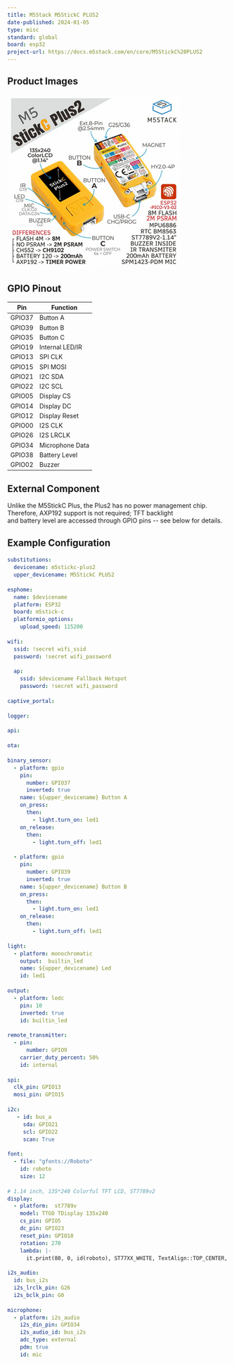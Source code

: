 ```yaml
---
title: M5Stack M5StickC PLUS2
date-published: 2024-01-05
type: misc
standard: global
board: esp32
project-url: https://docs.m5stack.com/en/core/M5StickC%20PLUS2
---
```


## Product Images

![M5Stick C Plus2](m5stickcplus2.png "M5Stick C Plus2")

## GPIO Pinout

| Pin    | Function          |
| ------ | ----------------- |
| GPIO37 | Button A          |
| GPIO39 | Button B          |
| GPIO35 | Button C          |
| GPIO19 | Internal LED/IR   |
| GPIO13 | SPI CLK           |
| GPIO15 | SPI MOSI          |
| GPIO21 | I2C SDA           |
| GPIO22 | I2C SCL           |
| GPIO05 | Display CS        |
| GPIO14 | Display DC        |
| GPIO12 | Display Reset     |
| GPIO00 | I2S CLK           |
| GPIO26 | I2S LRCLK         |
| GPIO34 | Microphone Data   |
| GPIO38 | Battery Level     |
| GPIO02 | Buzzer            |

## External Component

Unlike the M5StickC Plus, the Plus2 has no power management chip. Therefore, AXP192 support is not required; TFT backlight  
and battery level are accessed through GPIO pins -- see below for details.

## Example Configuration

```yml
substitutions:
  devicename: m5stickc-plus2
  upper_devicename: M5StickC PLUS2

esphome:
  name: $devicename
  platform: ESP32
  board: m5stick-c
  platformio_options:
    upload_speed: 115200

wifi:
  ssid: !secret wifi_ssid
  password: !secret wifi_password
  
  ap:
    ssid: $devicename Fallback Hotspot
    password: !secret wifi_password

captive_portal:

logger:

api:

ota:

binary_sensor:
  - platform: gpio
    pin:
      number: GPIO37
      inverted: true
    name: ${upper_devicename} Button A
    on_press:
      then:
        - light.turn_on: led1
    on_release:
      then:
        - light.turn_off: led1

  - platform: gpio
    pin:
      number: GPIO39
      inverted: true
    name: ${upper_devicename} Button B
    on_press:
      then:
        - light.turn_on: led1
    on_release:
      then:
        - light.turn_off: led1

light:
  - platform: monochromatic
    output:  builtin_led
    name: ${upper_devicename} Led
    id: led1

output:
  - platform: ledc
    pin: 10
    inverted: true
    id: builtin_led

remote_transmitter:
  - pin:
      number: GPIO9
    carrier_duty_percent: 50%
    id: internal

spi:
  clk_pin: GPIO13
  mosi_pin: GPIO15

i2c:
   - id: bus_a
     sda: GPIO21
     scl: GPIO22
     scan: True

font:
  - file: "gfonts://Roboto"
    id: roboto
    size: 12

# 1.14 inch, 135*240 Colorful TFT LCD, ST7789v2
display:
  - platform:  st7789v
    model: TTGO TDisplay 135x240
    cs_pin: GPIO5
    dc_pin: GPIO23
    reset_pin: GPIO18
    rotation: 270
    lambda: |-
      it.print(80, 0, id(roboto), ST77XX_WHITE, TextAlign::TOP_CENTER, "M5Stick Test");

i2s_audio:
  id: bus_i2s
  i2s_lrclk_pin: G26
  i2s_bclk_pin: G0

microphone:
  - platform: i2s_audio
    i2s_din_pin: GPIO34
    i2s_audio_id: bus_i2s
    adc_type: external
    pdm: true
    id: mic
```

